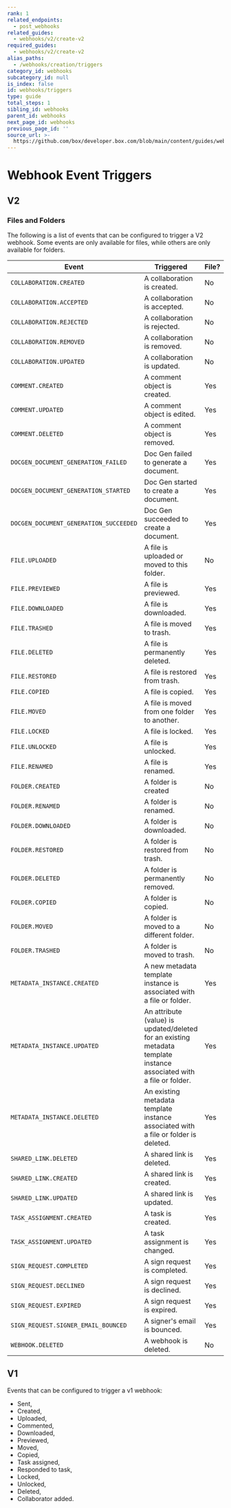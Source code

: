 ```yaml
---
rank: 1
related_endpoints:
  - post_webhooks
related_guides:
  - webhooks/v2/create-v2
required_guides:
  - webhooks/v2/create-v2
alias_paths:
  - /webhooks/creation/triggers
category_id: webhooks
subcategory_id: null
is_index: false
id: webhooks/triggers
type: guide
total_steps: 1
sibling_id: webhooks
parent_id: webhooks
next_page_id: webhooks
previous_page_id: ''
source_url: >-
  https://github.com/box/developer.box.com/blob/main/content/guides/webhooks/triggers.md
---
```

# Webhook Event Triggers

## V2

### Files and Folders

The following is a list of events that can be configured to trigger a V2
webhook. Some events are only available for files, while others are only
available for folders.

| Event                       | Triggered                                                                                                           | File? | Folder? |
|-----------------------------|---------------------------------------------------------------------------------------------------------------------|-------|---------|
| `COLLABORATION.CREATED`     | A collaboration is created.                                                                                          | No    | Yes     |
| `COLLABORATION.ACCEPTED`    | A collaboration is accepted.                                                                                   | No    | Yes     |
| `COLLABORATION.REJECTED`    | A collaboration is rejected.                                                                                   | No    | Yes     |
| `COLLABORATION.REMOVED`     | A collaboration is removed.                                                                                    | No    | Yes     |
| `COLLABORATION.UPDATED`     | A collaboration is updated.                                                                                   | No    | Yes     |
| `COMMENT.CREATED`           | A comment object is created.                                                                                         | Yes   | Yes     |
| `COMMENT.UPDATED`           | A comment object is edited.                                                                                         | Yes   | Yes     |
| `COMMENT.DELETED`           | A comment object is removed.                                                                                         | Yes   | Yes     |
| `DOCGEN_DOCUMENT_GENERATION_FAILED` | Doc Gen failed to generate a document. | Yes | No |
| `DOCGEN_DOCUMENT_GENERATION_STARTED` | Doc Gen started to create a document. | Yes | No |
| `DOCGEN_DOCUMENT_GENERATION_SUCCEEDED` | Doc Gen succeeded to create a document. | Yes | No |
| `FILE.UPLOADED`             | A file is uploaded or moved to this folder.                                                                       | No    | Yes     |
| `FILE.PREVIEWED`            | A file is previewed.                                                                                                 | Yes   | Yes     |
| `FILE.DOWNLOADED`           | A file is downloaded.                                                                                                | Yes   | Yes     |
| `FILE.TRASHED`              | A file is moved to trash.                                                                                        | Yes   | Yes     |
| `FILE.DELETED`              | A file is permanently deleted.                                                                                       | Yes   | Yes     |
| `FILE.RESTORED`             | A file is restored from trash.                                                                                   | Yes   | Yes     |
| `FILE.COPIED`               | A file is copied.                                                                                                    | Yes   | Yes     |
| `FILE.MOVED`                | A file is moved from one folder to another.                                                                          | Yes   | Yes     |
| `FILE.LOCKED`               | A file is locked.                                                                                                    | Yes   | Yes     |
| `FILE.UNLOCKED`             | A file is unlocked.                                                                                                  | Yes   | Yes     |
| `FILE.RENAMED`              | A file is renamed.                                                                                                 | Yes   | Yes     |
| `FOLDER.CREATED`            | A folder is created                                                                                                 | No    | Yes     |
| `FOLDER.RENAMED`            | A folder is renamed.                                                                                               | No    | Yes     |
| `FOLDER.DOWNLOADED`         | A folder is downloaded.                                                                                              | No    | Yes     |
| `FOLDER.RESTORED`           | A folder is restored from trash.                                                                                 | No    | Yes     |
| `FOLDER.DELETED`            | A folder is permanently removed.                                                                                    | No    | Yes     |
| `FOLDER.COPIED`             | A folder is copied.                                                                                          | No    | Yes     |
| `FOLDER.MOVED`              | A folder is moved to a different folder.                                                                             | No    | Yes     |
| `FOLDER.TRASHED`            | A folder is moved to trash.                                                                                      | No    | Yes     |
| `METADATA_INSTANCE.CREATED` | A new metadata template instance is associated with a file or folder.                                                | Yes   | Yes     |
| `METADATA_INSTANCE.UPDATED` | An attribute (value) is updated/deleted for an existing metadata template instance associated with a file or folder. | Yes   | Yes     |
| `METADATA_INSTANCE.DELETED` | An existing metadata template instance associated with a file or folder is deleted.                                  | Yes   | Yes     |
| `SHARED_LINK.DELETED`       | A shared link is deleted.                                                                                           | Yes   | Yes     |
| `SHARED_LINK.CREATED`       | A shared link is created.                                                                                           | Yes   | Yes     |
| `SHARED_LINK.UPDATED`       | A shared link is updated.                                                                                           | Yes   | Yes     |
| `TASK_ASSIGNMENT.CREATED`   | A task is created.                                                                                                   | Yes   | Yes     |
| `TASK_ASSIGNMENT.UPDATED`   | A task assignment is changed.                                                                                        | Yes   | Yes     |
| `SIGN_REQUEST.COMPLETED`    | A sign request is completed.                                                                                         | Yes   | Yes     |
| `SIGN_REQUEST.DECLINED`     | A sign request is declined.                                                                                          | Yes   | Yes     |
| `SIGN_REQUEST.EXPIRED`      | A sign request is expired.                                                                                           | Yes   | Yes     |
| `SIGN_REQUEST.SIGNER_EMAIL_BOUNCED` | A signer's email is bounced. | Yes | Yes |
| `WEBHOOK.DELETED`           | A webhook is deleted.                                                                                           | No    | No      |

<!-- | `SIGN_REQUEST.SIGNER_EMAIL_BOUNCED` | A sign request recipient email notification was not delivered | -->

## V1

Events that can be configured to trigger a v1 webhook:

- Sent,
- Created,
- Uploaded,
- Commented,
- Downloaded,
- Previewed,
- Moved,
- Copied,
- Task assigned,
- Responded to task,
- Locked,
- Unlocked,
- Deleted,
- Collaborator added.